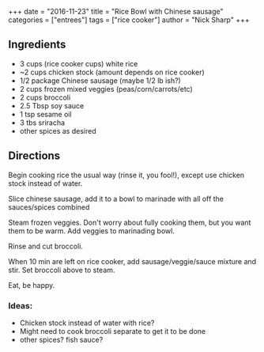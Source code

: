 +++
date = "2016-11-23"
title = "Rice Bowl with Chinese sausage"
categories = ["entrees"]
tags = ["rice cooker"]
author = "Nick Sharp"
+++

## Ingredients

- 3 cups (rice cooker cups) white rice
- ~2 cups chicken stock (amount depends on rice cooker)
- 1/2 package Chinese sausage (maybe 1/2 lb ish?)
- 2 cups frozen mixed veggies (peas/corn/carrots/etc)
- 2 cups broccoli
- 2.5 Tbsp soy sauce
- 1 tsp sesame oil
- 3 tbs sriracha
- other spices as desired


## Directions

Begin cooking rice the usual way (rinse it, you fool!), except use chicken stock instead of water.

Slice chinese sausage, add it to a bowl to marinade with all off the sauces/spices combined

Steam frozen veggies. Don't worry about fully cooking them, but you want them to be warm. Add veggies to marinading bowl.

Rinse and cut broccoli.

When 10 min are left on rice cooker, add sausage/veggie/sauce mixture and stir. Set broccoli above to steam.

Eat, be happy.

### Ideas:

- Chicken stock instead of water with rice?
- Might need to cook broccoli separate to get it to be done
- other spices? fish sauce?
